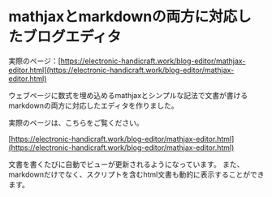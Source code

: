 # mathjaxとmarkdownの両方に対応したブログエディタ
実際のページ：[https://electronic-handicraft.work/blog-editor/mathjax-editor.html](https://electronic-handicraft.work/blog-editor/mathjax-editor.html)

ウェブページに数式を埋め込めるmathjaxとシンプルな記法で文書が書けるmarkdownの両方に対応したエディタを作りました。

実際のページは、こちらをご覧ください。

[https://electronic-handicraft.work/blog-editor/mathjax-editor.html](https://electronic-handicraft.work/blog-editor/mathjax-editor.html)

文書を書くたびに自動でビューが更新されるようになっています。
また、markdownだけでなく、スクリプトを含むhtml文書も動的に表示することができます。
